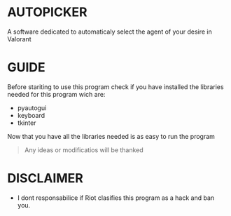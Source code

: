 # AUTOPICKER
A software dedicated to automaticaly select the agent of your desire in Valorant 
# GUIDE

Before stariting to use this program check if you have installed the libraries needed for this program wich are:
  - pyautogui
  - keyboard
  - tkinter

Now that you have all the libraries needed is as easy to run the program
> Any ideas or modificatios will be thanked

# DISCLAIMER
- I dont responsabilice if Riot clasifies this program as a hack and ban you.

